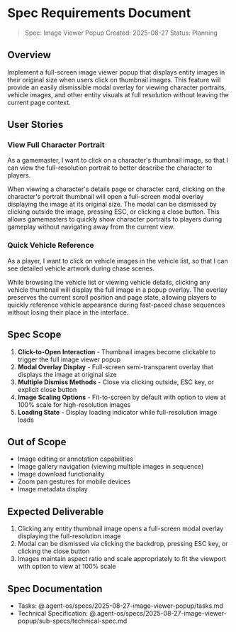 # Spec Requirements Document

> Spec: Image Viewer Popup
> Created: 2025-08-27
> Status: Planning

## Overview

Implement a full-screen image viewer popup that displays entity images in their original size when users click on thumbnail images. This feature will provide an easily dismissible modal overlay for viewing character portraits, vehicle images, and other entity visuals at full resolution without leaving the current page context.

## User Stories

### View Full Character Portrait

As a gamemaster, I want to click on a character's thumbnail image, so that I can view the full-resolution portrait to better describe the character to players.

When viewing a character's details page or character card, clicking on the character's portrait thumbnail will open a full-screen modal overlay displaying the image at its original size. The modal can be dismissed by clicking outside the image, pressing ESC, or clicking a close button. This allows gamemasters to quickly show character portraits to players during gameplay without navigating away from the current view.

### Quick Vehicle Reference

As a player, I want to click on vehicle images in the vehicle list, so that I can see detailed vehicle artwork during chase scenes.

While browsing the vehicle list or viewing vehicle details, clicking any vehicle thumbnail will display the full image in a popup overlay. The overlay preserves the current scroll position and page state, allowing players to quickly reference vehicle appearance during fast-paced chase sequences without losing their place in the interface.

## Spec Scope

1. **Click-to-Open Interaction** - Thumbnail images become clickable to trigger the full image viewer popup
2. **Modal Overlay Display** - Full-screen semi-transparent overlay that displays the image at original size
3. **Multiple Dismiss Methods** - Close via clicking outside, ESC key, or explicit close button
4. **Image Scaling Options** - Fit-to-screen by default with option to view at 100% scale for high-resolution images
5. **Loading State** - Display loading indicator while full-resolution image loads

## Out of Scope

- Image editing or annotation capabilities
- Image gallery navigation (viewing multiple images in sequence)
- Image download functionality
- Zoom pan gestures for mobile devices
- Image metadata display

## Expected Deliverable

1. Clicking any entity thumbnail image opens a full-screen modal overlay displaying the full-resolution image
2. Modal can be dismissed via clicking the backdrop, pressing ESC key, or clicking the close button
3. Images maintain aspect ratio and scale appropriately to fit the viewport with option to view at 100% scale

## Spec Documentation

- Tasks: @.agent-os/specs/2025-08-27-image-viewer-popup/tasks.md
- Technical Specification: @.agent-os/specs/2025-08-27-image-viewer-popup/sub-specs/technical-spec.md